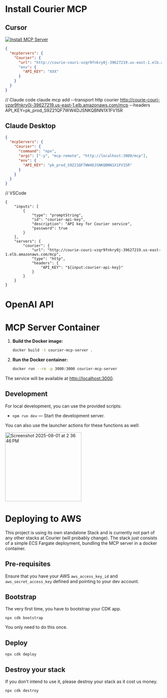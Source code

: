 # Install Courier MCP

## Cursor

[![Install MCP Server](https://cursor.com/deeplink/mcp-install-dark.svg)](https://cursor.com/install-mcp?name=Courier&config=JTdCJTIydXJsJTIyJTNBJTIyaHR0cHMlM0ElMkYlMkZhcGkuY291cmllci5jb20lMkZtY3AlMjIlMkMlMjJlbnYlMjIlM0ElN0IlMjJBUElfS0VZJTIyJTNBJTIyWFhYWCUyMiU3RCU3RA%3D%3D)

```json
{
  "mcpServers": {
    "Courier": {
      "url": "http://courie-couri-vzqr9fnkry0j-39627219.us-east-1.elb.amazonaws.com/mcp", // TODO: Get real url
      "env": {
        "API_KEY": "XXX"
      }
    }
  }
}
```

// Claude code
claude mcp add --transport http courier http://courie-couri-vzqr9fnkry0j-39627219.us-east-1.elb.amazonaws.com/mcp --headers API_KEY=pk_prod_S9Z21QF7WW4DJSNKQBNN1X1FV15R

## Claude Desktop

```json
{
  "mcpServers": {
    "Courier": {
      "command": "npx",
      "args": ["-y", "mcp-remote", "http://localhost:3000/mcp"],
      "env": {
        "API_KEY": "pk_prod_S9Z21QF7WW4DJSNKQBNN1X1FV15R"
      }
    }
  }
}
```

// VSCode
```
{
	"inputs": [
		{
			"type": "promptString",
			"id": "courier-api-key",
			"description": "API key for Courier service",
			"password": true
		}
	],
	"servers": {
		"courier": {
			"url": "http://courie-couri-vzqr9fnkry0j-39627219.us-east-1.elb.amazonaws.com/mcp",
			"type": "http",
			"headers": {
				"API_KEY": "${input:courier-api-key}"
			}
		}
	}
}
```

# OpenAI API


# MCP Server Container

1. **Build the Docker image:**

   ```sh
   docker build -t courier-mcp-server .
   ```

2. **Run the Docker container:**

   ```sh
   docker run --rm -p 3000:3000 courier-mcp-server
   ```

The service will be available at [http://localhost:3000](http://localhost:3000).

## Development

For local development, you can use the provided scripts:

- `npm run dev` — Start the development server.

You can also use the launcher actions for these functions as well:

<img width="245" height="222" alt="Screenshot 2025-08-01 at 2 36 46 PM" src="https://github.com/user-attachments/assets/d9c06cae-9b2b-4e30-90bc-441e11ef633e" />

# Deploying to AWS

This project is using its own standalone Stack and is currently not part of any other stacks at 
Courier (will probably change). The stack just consists of a simple ECS Fargate deployment, bundling
the MCP server in a docker container.

## Pre-requisites

Ensure that you have your AWS `aws_access_key_id` and `aws_secret_access_key` defined and pointing to your
dev account.

## Bootstrap

The very first time, you have to bootstrap your CDK app.

`npx cdk bootstrap`

You only need to do this once.

## Deploy

`npx cdk deploy`

## Destroy your stack

If you don't intend to use it, please destroy your stack as it cost us money.

`npx cdk destroy`




